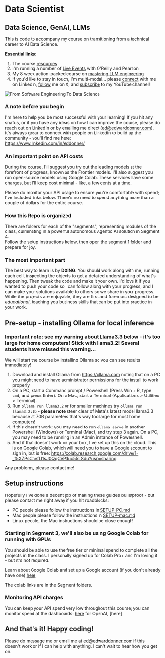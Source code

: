 # Data Scientist

##  Data Science, GenAI, LLMs

This is code to accompany my course on transitioning from a technical career to AI Data Science.  

**Essential links:**    
1. The course [resources](https://edwarddonner.com/2024/10/16/from-software-engineer-to-ai-data-scientist-resources/)
2. I'm running a number of [Live Events](https://www.oreilly.com/search/?q=author%3A%20%22Ed%20Donner%22) with O'Reilly and Pearson
3. My 8 week action-packed course on [mastering LLM engineering](https://www.udemy.com/course/llm-engineering-master-ai-and-large-language-models/?referralCode=35EB41EBB11DD247CF54)
4. If you'd like to stay in touch, I'm multi-modal... please [connect](https://www.linkedin.com/in/eddonner/) with me on LinkedIn, [follow](https://x.com/edwarddonner) me on X, and [subscribe](https://www.youtube.com/@Edward.Donner) to my YouTube channel!

![From Software Engineering To Data Science](tech2ai.jpg)

### A note before you begin

I'm here to help you be most successful with your learning! If you hit any snafus, or if you have any ideas on how I can improve the course, please do reach out on LinkedIn or by emailing me direct (ed@edwarddonner.com). It's always great to connect with people on LinkedIn to build up the community - you'll find me here:  
https://www.linkedin.com/in/eddonner/

### An important point on API costs

During the course, I'll suggest you try out the leading models at the forefront of progress, known as the Frontier models. I'll also suggest you run open-source models using Google Colab. These services have some charges, but I'll keep cost minimal - like, a few cents at a time.

Please do monitor your API usage to ensure you're comfortable with spend; I've included links below. There's no need to spend anything more than a couple of dollars for the entire course.

### How this Repo is organized

There are folders for each of the "segments", representing modules of the class, culminating in a powerful autonomous Agentic AI solution in Segment 4.  
Follow the setup instructions below, then open the segment 1 folder and prepare for joy.

### The most important part

The best way to learn is by **DOING**. You should work along with me, running each cell, inspecting the objects to get a detailed understanding of what's happening. Then tweak the code and make it your own. I'd love it if you wanted to push your code so I can follow along with your progress, and I can make your solutions available to others so we share in your progress. While the projects are enjoyable, they are first and foremost designed to be _educational_, teaching you business skills that can be put into practice in your work.

## Pre-setup - installing Ollama for local inference

### Important note: see my warning about Llama3.3 below - it's too large for home computers! Stick with llama3.2! Several students have missed this warning...

We will start the course by installing Ollama so you can see results immediately!
1. Download and install Ollama from https://ollama.com noting that on a PC you might need to have administrator permissions for the install to work properly
2. On a PC, start a Command prompt / Powershell (Press Win + R, type `cmd`, and press Enter). On a Mac, start a Terminal (Applications > Utilities > Terminal).
3. Run `ollama run llama3.2` or for smaller machines try `ollama run llama3.2:1b` - **please note** steer clear of Meta's latest model llama3.3 because at 70B parameters that's way too large for most home computers!  
4. If this doesn't work: you may need to run `ollama serve` in another Powershell (Windows) or Terminal (Mac), and try step 3 again. On a PC, you may need to be running in an Admin instance of Powershell.  
5. And if that doesn't work on your box, I've set up this on the cloud. This is on Google Colab, which will need you to have a Google account to sign in, but is free:  https://colab.research.google.com/drive/1-_f5XZPsChvfU1sJ0QqCePtIuc55LSdu?usp=sharing

Any problems, please contact me!

## Setup instructions

Hopefully I've done a decent job of making these guides bulletproof - but please contact me right away if you hit roadblocks:

- PC people please follow the instructions in [SETUP-PC.md](SETUP-PC.md)
- Mac people please follow the instructions in [SETUP-mac.md](SETUP-mac.md)
- Linux people, the Mac instructions should be close enough!


### Starting in Segment 3, we'll also be using Google Colab for running with GPUs

You should be able to use the free tier or minimal spend to complete all the projects in the class. I personally signed up for Colab Pro+ and I'm loving it - but it's not required.

Learn about Google Colab and set up a Google account (if you don't already have one) [here](https://colab.research.google.com/)

The colab links are in the Segment folders.

### Monitoring API charges

You can keep your API spend very low throughout this course; you can monitor spend at the dashboards: [here](https://platform.openai.com/usage) for OpenAI, [here]

## And that's it! Happy coding!

Please do message me or email me at ed@edwarddonner.com if this doesn't work or if I can help with anything. I can't wait to hear how you get on.
